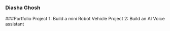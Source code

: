 ### Diasha Ghosh

###Portfolio
Project 1: Build a mini Robot Vehicle
Project 2: Build an AI Voice assistant

